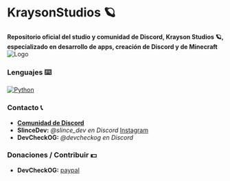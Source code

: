 # KraysonStudios 🪐

**Repositorio oficial del studio y comunidad de Discord, Krayson Studios 🪐, especializado en desarrollo de apps, creación de Discord y de Minecraft**
<img alt="Logo" src="https://cdn.discordapp.com/icons/1175544288663310336/0cb03833a715df00d173fc491ced1a92.png?size=1024">





### Lenguajes ⌨️

<a href="https://github.com/DevCheckOG"><img alt="Python" src="https://img.shields.io/badge/Python-14354C?style=for-the-badge&logo=python&logoColor=white"></a>

### Contacto 📞
- **[Comunidad de Discord](https://discord.com/invite/DWfuQRsxwb)**
- **SlinceDev:** *@slince_dev en Discord* [Instagram](https://www.instagram.com/slince_dev/)
- **DevCheckOG:** *@devcheckog en Discord*

### Donaciones / Contribuir 💵

- **DevCheckOG:** [paypal](https://www.paypal.com/paypalme/DevCheck)

